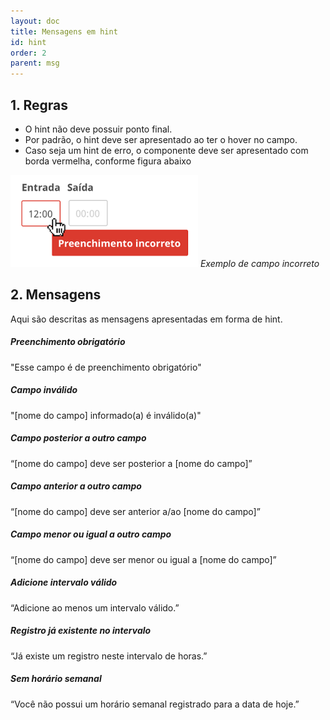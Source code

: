 ```yaml
---
layout: doc
title: Mensagens em hint
id: hint
order: 2
parent: msg
---
```


## 1. Regras

- O hint não deve possuir ponto final.
- Por padrão, o hint deve ser apresentado ao ter o hover no campo.
- Caso seja um hint de erro, o componente deve ser apresentado com borda vermelha, conforme figura abaixo

![Campo incorreto](./img/camposIncorretos.png) _Exemplo de campo incorreto_

## 2. Mensagens

Aqui são descritas as mensagens apresentadas em forma de hint.

<h5 id="preenchimento-obg">Preenchimento obrigatório</h5>
    "Esse campo é de preenchimento obrigatório"

<h5 id="campo-invalido">Campo inválido</h5>
    "[nome do campo] informado(a) é inválido(a)"

<h5 id="campo-posterior">Campo posterior a outro campo</h5>
    “[nome do campo] deve ser posterior a [nome do campo]”

<h5 id="campo-anterior">Campo anterior a outro campo</h5>
    “[nome do campo] deve ser anterior a/ao [nome do campo]”

<h5 id="campo-menor-igual">Campo menor ou igual a outro campo</h5>
    “[nome do campo] deve ser menor ou igual a [nome do campo]”

<h5 id="intervalo-valido">Adicione intervalo válido</h5>
    “Adicione ao menos um intervalo válido.”

<h5 id="registro-existente-intervalo">Registro já existente no intervalo</h5>
    “Já existe um registro neste intervalo de horas.”

<h5 id="sem-horario-semanal">Sem horário semanal </h5>
    “Você não possui um horário semanal registrado para a data de hoje.”
